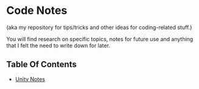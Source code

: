 # Code Notes

(aka my repository for tips/tricks and other ideas for coding-related stuff.)

You will find research on specific topics, notes for future use and anything that I felt the need to write down for later.

## Table Of Contents

- [Unity Notes](/Unity/README.md)